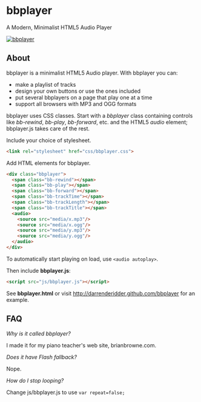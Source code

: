 bbplayer
============

A Modern, Minimalist HTML5 Audio Player

[![bbplayer](https://lh3.ggpht.com/-tC8Zj6Bpg04/UcMquJhtiLI/AAAAAAAABgI/cXg6RtQrgMc/s1600/bbplayer.png)](http://darrenderidder.github.com/bbplayer)

About
-----

bbplayer is a minimalist HTML5 Audio player. With bbplayer you can:
  * make a playlist of tracks
  * design your own buttons or use the ones included
  * put several bbplayers on a page that play one at a time
  * support all browsers with MP3 and OGG formats

bbplayer uses CSS classes. Start with a *bbplayer* class containing controls
like *bb-rewind*, *bb-play*, *bb-forward*, etc. and the HTML5 *audio* element;
bbplayer.js takes care of the rest.

Include your choice of stylesheet.

```html
<link rel="stylesheet" href="css/bbplayer.css">
```

Add HTML elements for bbplayer.

```html
<div class="bbplayer">
  <span class="bb-rewind"></span>
  <span class="bb-play"></span>
  <span class="bb-forward"></span>
  <span class="bb-trackTime"></span>
  <span class="bb-trackLength"></span>
  <span class="bb-trackTitle"></span>
  <audio>
    <source src="media/x.mp3"/>
    <source src="media/x.ogg"/>
    <source src="media/y.mp3"/>
    <source src="media/y.ogg"/>
  </audio>
</div>
```

To automatically start playing on load, use ```<audio autoplay>```.

Then include **bbplayer.js**:

```html
<script src="js/bbplayer.js"></script>
```


See **bbplayer.html** or visit http://darrenderidder.github.com/bbplayer for an example.

FAQ
---

_Why is it called bbplayer?_

I made it for my piano teacher's web site, brianbrowne.com.

_Does it have Flash fallback?_

Nope.

_How do I stop looping?_

Change js/bbplayer.js to use `var repeat=false;`
